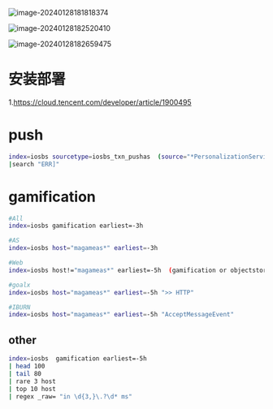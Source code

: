 ![image-20240128181818374](https://zlgan-blog.oss-cn-shenzhen.aliyuncs.com/image-20240128181818374.png)

 ![image-20240128182520410](https://zlgan-blog.oss-cn-shenzhen.aliyuncs.com/image-20240128182520410.png)

![image-20240128182659475](C:\Users\Administrator\AppData\Roaming\Typora\typora-user-images\image-20240128182659475.png)



# 安装部署
1.https://cloud.tencent.com/developer/article/1900495



# push
```bash
index=iosbs sourcetype=iosbs_txn_pushas  (source="*PersonalizationService*.log" OR  source="*\PushAgent*.log" OR source="*\PushSvc*.log")
|search "ERR]"

```

# gamification 
```bash
#All
index=iosbs gamification earliest=-3h

#AS
index=iosbs host="magameas*" earliest=-3h

#Web
index=iosbs host!="magameas*" earliest=-5h  (gamification or objectstorage)

#goalx
index=iosbs host="magameas*" earliest=-5h ">> HTTP" 

#IBURN
index=iosbs host="magameas*" earliest=-5h "AcceptMessageEvent" 

```


## other
```bash
index=iosbs  gamification earliest=-5h 
| head 100 
| tail 80
| rare 3 host
| top 10 host
| regex _raw= "in \d{3,}\.?\d* ms"
```